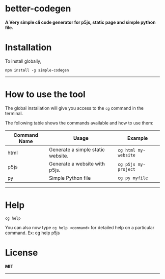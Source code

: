 # better-codegen
**A Very simple cli code generator for p5js, static page and simple python file.**

# Installation 
To install globally,

`
npm install -g simple-codegen 
`
***

# How to use the tool
 The global installation will give you access to the `cg` command in the terminal.

 The following table shows the commands available and how to use them: 
 
 |Command Name| Usage | Example
 |----|-----|----|
 | html | Generate a simple static website. | `cg html my-website`
 | p5js | Generate a website with p5js. | `cg p5js my-project`
 | py | Simple Python file | `cg py myfile `


---
# Help
`cg help`

You can also now type `cg help <command>` for detailed help on a particular command. Ex: cg help p5js

# License
 **MIT**

---


